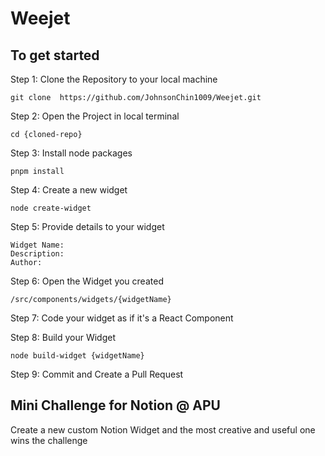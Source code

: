 # Weejet

## To get started

Step 1: Clone the Repository to your local machine

```
git clone  https://github.com/JohnsonChin1009/Weejet.git
```

Step 2: Open the Project in local terminal

```
cd {cloned-repo}
```

Step 3: Install node packages
```
pnpm install
```

Step 4: Create a new widget
```node
node create-widget
```

Step 5: Provide details to your widget

```
Widget Name:
Description:
Author: 
```

Step 6: Open the Widget you created
```
/src/components/widgets/{widgetName}
```

Step 7: Code your widget as if it's a React Component

Step 8: Build your Widget
```
node build-widget {widgetName}
```

Step 9: Commit and Create a Pull Request


## Mini Challenge for Notion @ APU

Create a new custom Notion Widget and the most creative and useful one wins the challenge

